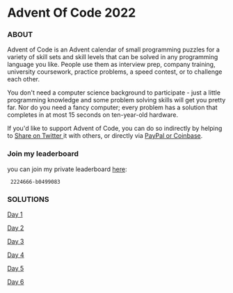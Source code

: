 # Advent Of Code 2022

### ABOUT

Advent of Code is an Advent calendar of small programming puzzles for a variety of skill sets and skill levels that can be solved in any programming language you like. People use them as interview prep, company training, university coursework, practice problems, a speed contest, or to challenge each other.

You don't need a computer science background to participate - just a little programming knowledge and some problem solving skills will get you pretty far. Nor do you need a fancy computer; every problem has a solution that completes in at most 15 seconds on ten-year-old hardware.

If you'd like to support Advent of Code, you can do so indirectly by helping to [Share on Twitter ](https://twitter.com/intent/tweet?text=Daily+programming+puzzles+at+Advent+of+Code&url=https%3A%2F%2Fadventofcode%2Ecom%2F&related=ericwastl&hashtags=AdventOfCode) it with others, or directly via [PayPal or Coinbase](https://adventofcode.com/2022/support).


### Join my leaderboard
you can join my private leaderboard  [here](https://adventofcode.com/2019/leaderboard/private):
       
     2224666-b0499083

### SOLUTIONS

[Day 1](solutions/day_1.py)

[Day 2](solutions/day_2.py)

[Day 3](solutions/day_3.py)

[Day 4](solutions/day_4.py)

[Day 5](solutions/day_5.py)

[Day 6](solutions/day_6.py)